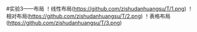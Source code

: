 #实验3——布局
！线性布局(https://github.com/zishudanhuangsu/T/1.png)
！相对布局(https://github.com/zishudanhuangsu/T/2.png)
！表格布局(https://github.com/zishudanhuangsu/T/3.png)
